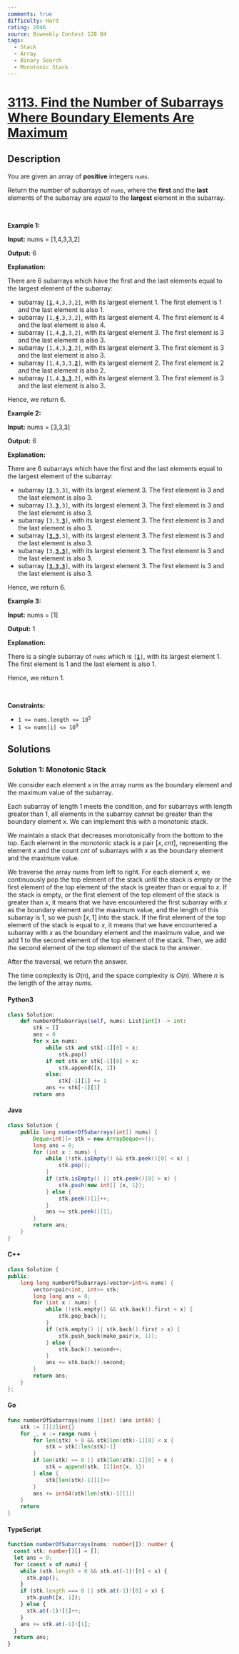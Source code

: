 ```yaml
---
comments: true
difficulty: Hard
rating: 2046
source: Biweekly Contest 128 Q4
tags:
  - Stack
  - Array
  - Binary Search
  - Monotonic Stack
---
```


<!-- problem:start -->

# [3113. Find the Number of Subarrays Where Boundary Elements Are Maximum](https://leetcode.com/problems/find-the-number-of-subarrays-where-boundary-elements-are-maximum)

## Description

<!-- description:start -->

<p>You are given an array of <strong>positive</strong> integers <code>nums</code>.</p>

<p>Return the number of <span data-keyword="subarray-nonempty">subarrays</span> of <code>nums</code>, where the <strong>first</strong> and the <strong>last</strong> elements of the subarray are <em>equal</em> to the <strong>largest</strong> element in the subarray.</p>

<p>&nbsp;</p>
<p><strong class="example">Example 1:</strong></p>

<div class="example-block">
<p><strong>Input:</strong> <span class="example-io">nums = [1,4,3,3,2]</span></p>

<p><strong>Output:</strong> <span class="example-io">6</span></p>

<p><strong>Explanation:</strong></p>

<p>There are 6 subarrays which have the first and the last elements equal to the largest element of the subarray:</p>

<ul>
	<li>subarray <code>[<strong><u>1</u></strong>,4,3,3,2]</code>, with its largest element 1. The first element is 1 and the last element is also 1.</li>
	<li>subarray <code>[1,<u><strong>4</strong></u>,3,3,2]</code>, with its largest element 4. The first element is 4 and the last element is also 4.</li>
	<li>subarray <code>[1,4,<u><strong>3</strong></u>,3,2]</code>, with its largest element 3. The first element is 3 and the last element is also 3.</li>
	<li>subarray <code>[1,4,3,<u><strong>3</strong></u>,2]</code>, with its largest element 3. The first element is 3 and the last element is also 3.</li>
	<li>subarray <code>[1,4,3,3,<u><strong>2</strong></u>]</code>, with its largest element 2. The first element is 2 and the last element is also 2.</li>
	<li>subarray <code>[1,4,<u><strong>3,3</strong></u>,2]</code>, with its largest element 3. The first element is 3 and the last element is also 3.</li>
</ul>

<p>Hence, we return 6.</p>
</div>

<p><strong class="example">Example 2:</strong></p>

<div class="example-block">
<p><strong>Input:</strong> <span class="example-io">nums = [3,3,3]</span></p>

<p><strong>Output:</strong> <span class="example-io">6</span></p>

<p><strong>Explanation:</strong></p>

<p>There are 6 subarrays which have the first and the last elements equal to the largest element of the subarray:</p>

<ul>
	<li>subarray <code>[<u><strong>3</strong></u>,3,3]</code>, with its largest element 3. The first element is 3 and the last element is also 3.</li>
	<li>subarray <code>[3,<strong><u>3</u></strong>,3]</code>, with its largest element 3. The first element is 3 and the last element is also 3.</li>
	<li>subarray <code>[3,3,<u><strong>3</strong></u>]</code>, with its largest element 3. The first element is 3 and the last element is also 3.</li>
	<li>subarray <code>[<strong><u>3,3</u></strong>,3]</code>, with its largest element 3. The first element is 3 and the last element is also 3.</li>
	<li>subarray <code>[3,<u><strong>3,3</strong></u>]</code>, with its largest element 3. The first element is 3 and the last element is also 3.</li>
	<li>subarray <code>[<u><strong>3,3,3</strong></u>]</code>, with its largest element 3. The first element is 3 and the last element is also 3.</li>
</ul>

<p>Hence, we return 6.</p>
</div>

<p><strong class="example">Example 3:</strong></p>

<div class="example-block">
<p><strong>Input:</strong> <span class="example-io">nums = [1]</span></p>

<p><strong>Output:</strong> <span class="example-io">1</span></p>

<p><strong>Explanation:</strong></p>

<p>There is a single subarray of <code>nums</code> which is <code>[<strong><u>1</u></strong>]</code>, with its largest element 1. The first element is 1 and the last element is also 1.</p>

<p>Hence, we return 1.</p>
</div>

<p>&nbsp;</p>
<p><strong>Constraints:</strong></p>

<ul>
	<li><code>1 &lt;= nums.length &lt;= 10<sup>5</sup></code></li>
	<li><code>1 &lt;= nums[i] &lt;= 10<sup>9</sup></code></li>
</ul>

<!-- description:end -->

## Solutions

<!-- solution:start -->

### Solution 1: Monotonic Stack

We consider each element $x$ in the array $nums$ as the boundary element and the maximum value of the subarray.

Each subarray of length $1$ meets the condition, and for subarrays with length greater than $1$, all elements in the subarray cannot be greater than the boundary element $x$. We can implement this with a monotonic stack.

We maintain a stack that decreases monotonically from the bottom to the top. Each element in the monotonic stack is a pair $[x, cnt]$, representing the element $x$ and the count $cnt$ of subarrays with $x$ as the boundary element and the maximum value.

We traverse the array $nums$ from left to right. For each element $x$, we continuously pop the top element of the stack until the stack is empty or the first element of the top element of the stack is greater than or equal to $x$. If the stack is empty, or the first element of the top element of the stack is greater than $x$, it means that we have encountered the first subarray with $x$ as the boundary element and the maximum value, and the length of this subarray is $1$, so we push $[x, 1]$ into the stack. If the first element of the top element of the stack is equal to $x$, it means that we have encountered a subarray with $x$ as the boundary element and the maximum value, and we add $1$ to the second element of the top element of the stack. Then, we add the second element of the top element of the stack to the answer.

After the traversal, we return the answer.

The time complexity is $O(n)$, and the space complexity is $O(n)$. Where $n$ is the length of the array $nums$.

<!-- tabs:start -->

#### Python3

```python
class Solution:
    def numberOfSubarrays(self, nums: List[int]) -> int:
        stk = []
        ans = 0
        for x in nums:
            while stk and stk[-1][0] < x:
                stk.pop()
            if not stk or stk[-1][0] > x:
                stk.append([x, 1])
            else:
                stk[-1][1] += 1
            ans += stk[-1][1]
        return ans
```

#### Java

```java
class Solution {
    public long numberOfSubarrays(int[] nums) {
        Deque<int[]> stk = new ArrayDeque<>();
        long ans = 0;
        for (int x : nums) {
            while (!stk.isEmpty() && stk.peek()[0] < x) {
                stk.pop();
            }
            if (stk.isEmpty() || stk.peek()[0] > x) {
                stk.push(new int[] {x, 1});
            } else {
                stk.peek()[1]++;
            }
            ans += stk.peek()[1];
        }
        return ans;
    }
}
```

#### C++

```cpp
class Solution {
public:
    long long numberOfSubarrays(vector<int>& nums) {
        vector<pair<int, int>> stk;
        long long ans = 0;
        for (int x : nums) {
            while (!stk.empty() && stk.back().first < x) {
                stk.pop_back();
            }
            if (stk.empty() || stk.back().first > x) {
                stk.push_back(make_pair(x, 1));
            } else {
                stk.back().second++;
            }
            ans += stk.back().second;
        }
        return ans;
    }
};
```

#### Go

```go
func numberOfSubarrays(nums []int) (ans int64) {
	stk := [][2]int{}
	for _, x := range nums {
		for len(stk) > 0 && stk[len(stk)-1][0] < x {
			stk = stk[:len(stk)-1]
		}
		if len(stk) == 0 || stk[len(stk)-1][0] > x {
			stk = append(stk, [2]int{x, 1})
		} else {
			stk[len(stk)-1][1]++
		}
		ans += int64(stk[len(stk)-1][1])
	}
	return
}
```

#### TypeScript

```ts
function numberOfSubarrays(nums: number[]): number {
  const stk: number[][] = [];
  let ans = 0;
  for (const x of nums) {
    while (stk.length > 0 && stk.at(-1)![0] < x) {
      stk.pop();
    }
    if (stk.length === 0 || stk.at(-1)![0] > x) {
      stk.push([x, 1]);
    } else {
      stk.at(-1)![1]++;
    }
    ans += stk.at(-1)![1];
  }
  return ans;
}
```

<!-- tabs:end -->

<!-- solution:end -->

<!-- problem:end -->
